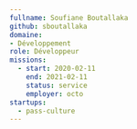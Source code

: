 ```yaml
---
fullname: Soufiane Boutallaka
github: sboutallaka
domaine:
- Développement
role: Développeur
missions:
  - start: 2020-02-11
    end: 2021-02-11
    status: service
    employer: octo
startups:
  - pass-culture
---
```

